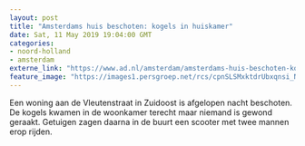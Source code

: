 ```yaml
---
layout: post
title: "Amsterdams huis beschoten: kogels in huiskamer"
date: Sat, 11 May 2019 19:04:00 GMT
categories: 
- noord-holland 
- amsterdam 
externe_link: "https://www.ad.nl/amsterdam/amsterdams-huis-beschoten-kogels-in-huiskamer~a310849a/"
feature_image: "https://images1.persgroep.net/rcs/cpnSLSMxktdrUbxqnsi_NkH1X6Q/diocontent/148007505/_fitwidth/400/?appId=21791a8992982cd8da851550a453bd7f&quality=0.7"
---
```


Een woning aan de Vleutenstraat in Zuidoost is afgelopen nacht beschoten. De kogels kwamen in de woonkamer terecht maar niemand is gewond geraakt. Getuigen zagen daarna in de buurt een scooter met twee mannen erop rijden.
